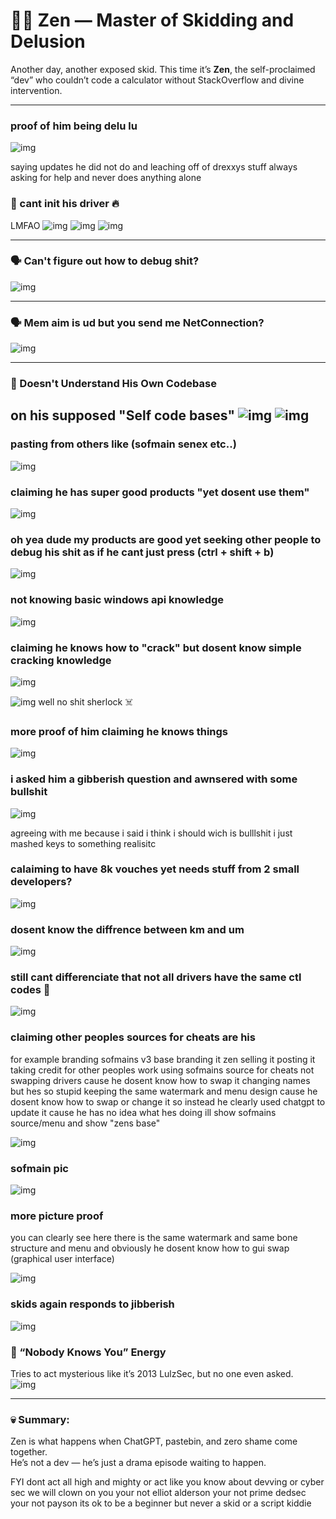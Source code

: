 # 🧘‍♂️ Zen — Master of Skidding and Delusion

Another day, another exposed skid. This time it’s **Zen**, the self-proclaimed “dev” who couldn’t code a calculator without StackOverflow and divine intervention.

---

### proof of him being delu lu 
![img](16.png)

saying updates he did not do and leaching off of drexxys stuff always asking for help and never does anything alone



### 🤡 cant init his driver 🔥
LMFAO
![img](1.png)
![img](2.png)
![img](3.png)

---

### 🗣️ Can't figure out how to debug shit?
![img](4.png)

---

### 🗣️ Mem aim is ud but you send me NetConnection?
![img](11.png)

---

### 🧠 Doesn't Understand His Own Codebase  
on his supposed "Self code bases"
![img](6.png)
![img](7.png)
---
### pasting from others like (sofmain senex etc..)
![img](6.png)


### claiming he has super good products "yet dosent use them"
![img](cantdebugpt2.png)


### oh yea dude my products are good yet seeking other people to debug his shit as if he cant just press (ctrl + shift + b)
![img](cantdebug.png)


### not knowing basic windows api knowledge 
![img](9.png)


### claiming he knows how to "crack" but dosent know simple cracking knowledge
![img](12.png)

![img](13.png) well no shit sherlock ☠️


### more proof of him claiming he knows things
![img](14.png)


### i asked him a gibberish question and awnsered with some bullshit
![img](17.png)

agreeing with me because i said i think i should wich is bulllshit i just mashed keys to something realisitc




### calaiming to have 8k vouches yet needs stuff from 2 small developers?

![img](18.png)

### dosent know the diffrence between km and um 

![img](19.png)


### still cant differenciate that not all drivers have the same ctl codes 🤡
![img](20.png)





### claiming other peoples sources for cheats are his 

for example branding sofmains v3 base branding it zen selling it posting it taking credit for other peoples work using sofmains source for cheats not swapping drivers cause he dosent know how to swap it changing names but hes so stupid keeping the same watermark and menu design cause he dosent know how to swap or change it so instead he clearly used chatgpt to update it cause he has no idea what hes doing ill show sofmains source/menu and show "zens base"

![img](skid2.png)

### sofmain pic

![img](sofmain.png)


### more picture proof 
you can clearly see here there is the same watermark and same bone structure and menu and obviously he dosent know how to gui swap (graphical user interface)

![img](other.png)



### skids again responds to jibberish
  ![img](jibber.png)

### 🚫 “Nobody Knows You” Energy  
Tries to act mysterious like it’s 2013 LulzSec, but no one even asked.  
![img](zen_unknown.png)




---

### 💀 Summary:  
Zen is what happens when ChatGPT, pastebin, and zero shame come together.  
He’s not a dev — he’s just a drama episode waiting to happen. 

FYI 
dont act all high and mighty or act like you know about devving or cyber sec we will clown on you your not elliot alderson your not prime dedsec your not payson  its ok to be a beginner but never a skid or a script kiddie
